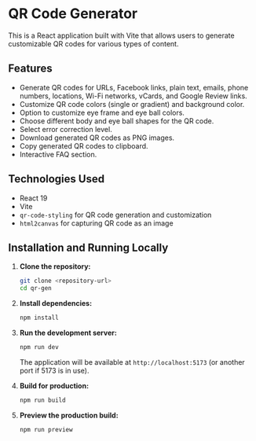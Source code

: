 # QR Code Generator

This is a React application built with Vite that allows users to generate customizable QR codes for various types of content.

## Features

- Generate QR codes for URLs, Facebook links, plain text, emails, phone numbers, locations, Wi-Fi networks, vCards, and Google Review links.
- Customize QR code colors (single or gradient) and background color.
- Option to customize eye frame and eye ball colors.
- Choose different body and eye ball shapes for the QR code.
- Select error correction level.
- Download generated QR codes as PNG images.
- Copy generated QR codes to clipboard.
- Interactive FAQ section.

## Technologies Used

- React 19
- Vite
- `qr-code-styling` for QR code generation and customization
- `html2canvas` for capturing QR code as an image

## Installation and Running Locally

1.  **Clone the repository:**
    ```bash
    git clone <repository-url>
    cd qr-gen
    ```

2.  **Install dependencies:**
    ```bash
    npm install
    ```

3.  **Run the development server:**
    ```bash
    npm run dev
    ```
    The application will be available at `http://localhost:5173` (or another port if 5173 is in use).

4.  **Build for production:**
    ```bash
    npm run build
    ```

5.  **Preview the production build:**
    ```bash
    npm run preview
    ```